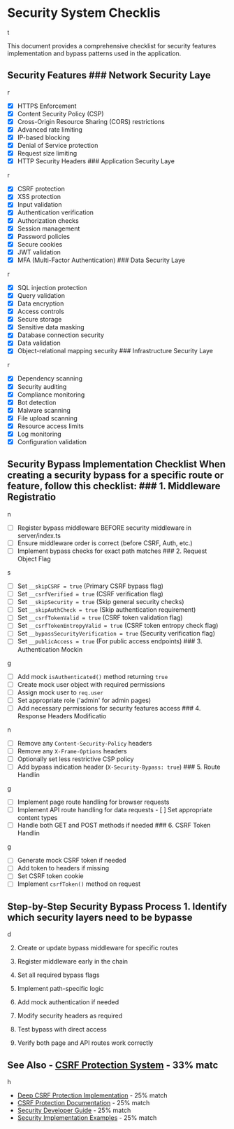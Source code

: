# Security System Checklis

t

This document provides a comprehensive checklist for security features implementation and bypass patterns used in the application.

## Security Features ### Network Security Laye

r

- [x] HTTPS Enforcement
- [x] Content Security Policy (CSP)
- [x] Cross-Origin Resource Sharing (CORS) restrictions
- [x] Advanced rate limiting
- [x] IP-based blocking
- [x] Denial of Service protection
- [x] Request size limiting
- [x] HTTP Security Headers ### Application Security Laye

r
- [x] CSRF protection
- [x] XSS protection
- [x] Input validation
- [x] Authentication verification
- [x] Authorization checks
- [x] Session management
- [x] Password policies
- [x] Secure cookies
- [x] JWT validation
- [x] MFA (Multi-Factor Authentication) ### Data Security Laye

r
- [x] SQL injection protection
- [x] Query validation
- [x] Data encryption
- [x] Access controls
- [x] Secure storage
- [x] Sensitive data masking
- [x] Database connection security
- [x] Data validation
- [x] Object-relational mapping security ### Infrastructure Security Laye

r
- [x] Dependency scanning
- [x] Security auditing
- [x] Compliance monitoring
- [x] Bot detection
- [x] Malware scanning
- [x] File upload scanning
- [x] Resource access limits
- [x] Log monitoring
- [x] Configuration validation

## Security Bypass Implementation Checklist When creating a security bypass for a specific route or feature, follow this checklist: ### 1. Middleware Registratio

n

- [ ] Register bypass middleware BEFORE security middleware in server/index.ts
- [ ] Ensure middleware order is correct (before CSRF, Auth, etc.)
- [ ] Implement bypass checks for exact path matches ### 2. Request Object Flag

s
- [ ] Set `__skipCSRF = true` (Primary CSRF bypass flag)
- [ ] Set `__csrfVerified = true` (CSRF verification flag)
- [ ] Set `__skipSecurity = true` (Skip general security checks)
- [ ] Set `__skipAuthCheck = true` (Skip authentication requirement)
- [ ] Set `__csrfTokenValid = true` (CSRF token validation flag)
- [ ] Set `__csrfTokenEntropyValid = true` (CSRF token entropy check flag)
- [ ] Set `__bypassSecurityVerification = true` (Security verification flag)
- [ ] Set `__publicAccess = true` (For public access endpoints) ### 3. Authentication Mockin

g
- [ ] Add mock `isAuthenticated()` method returning `true`
- [ ] Create mock user object with required permissions
- [ ] Assign mock user to `req.user`
- [ ] Set appropriate role ('admin' for admin pages)
- [ ] Add necessary permissions for security features access ### 4. Response Headers Modificatio

n
- [ ] Remove any `Content-Security-Policy` headers
- [ ] Remove any `X-Frame-Options` headers
- [ ] Optionally set less restrictive CSP policy
- [ ] Add bypass indication header (`X-Security-Bypass: true`) ### 5. Route Handlin

g
- [ ] Implement page route handling for browser requests
- [ ] Implement API route handling for data requests - [ ] Set appropriate content types
- [ ] Handle both GET and POST methods if needed ### 6. CSRF Token Handlin

g
- [ ] Generate mock CSRF token if needed
- [ ] Add token to headers if missing
- [ ] Set CSRF token cookie
- [ ] Implement `csrfToken()` method on request

## Step-by-Step Security Bypass Process 1. Identify which security layers need to be bypasse

d

2. Create or update bypass middleware for specific routes

3. Register middleware early in the chain

4. Set all required bypass flags

5. Implement path-specific logic

6. Add mock authentication if needed

7. Modify security headers as required

8. Test bypass with direct access

9. Verify both page and API routes work correctly

## See Also - [CSRF Protection System](CSRF-PROTECTION-SYSTEM.md) - 33% matc

h

- [Deep CSRF Protection Implementation](security/csrf-implementation.md) - 25% match
- [CSRF Protection Documentation](security/csrf-protection.md) - 25% match
- [Security Developer Guide](security/developer-security-guide.md) - 25% match
- [Security Implementation Examples](security/examples/consolidated-security-examples.md) - 25% match